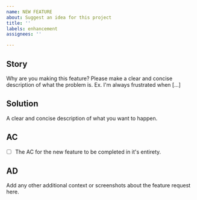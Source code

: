 ```yaml
---
name: NEW FEATURE
about: Suggest an idea for this project
title: ''
labels: enhancement
assignees: ''

---
```

## Story
Why are you making this feature? Please make a clear and concise description of what the problem is. Ex. I'm always frustrated when [...]

## Solution
A clear and concise description of what you want to happen.

## AC
- [ ] The AC for the new feature to be completed in it's entirety. 

## AD
Add any other additional context or screenshots about the feature request here.
